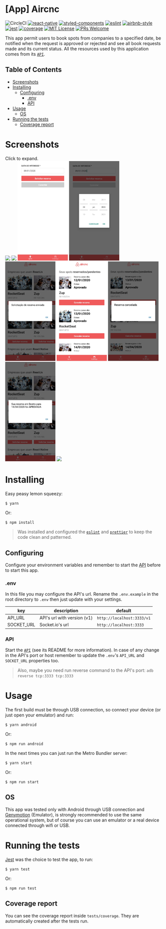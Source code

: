 # [App] Aircnc
![CircleCI](https://img.shields.io/circleci/build/github/DiegoVictor/aircnc-app?style=flat-square&logo=circleci)
[![react-native](https://img.shields.io/badge/react--native-0.61.5-61dafb?style=flat-square&logo=react)](https://reactnative.dev/)
[![styled-components](https://img.shields.io/badge/styled_components-5.2.1-db7b86?style=flat-square&logo=styled-components)](https://styled-components.com/)
[![eslint](https://img.shields.io/badge/eslint-6.8.0-4b32c3?style=flat-square&logo=eslint)](https://eslint.org/)
[![airbnb-style](https://flat.badgen.net/badge/style-guide/airbnb/ff5a5f?icon=airbnb)](https://github.com/airbnb/javascript)
[![jest](https://img.shields.io/badge/jest-24.9.0-brightgreen?style=flat-square&logo=jest)](https://jestjs.io/)
[![coverage](https://img.shields.io/codecov/c/gh/DiegoVictor/aircnc-app?logo=codecov&style=flat-square)](https://codecov.io/gh/DiegoVictor/aircnc-app)
[![MIT License](https://img.shields.io/badge/license-MIT-green?style=flat-square)](https://github.com/DiegoVictor/aircnc-app/blob/master/LICENSE)
[![PRs Welcome](https://img.shields.io/badge/PRs-welcome-brightgreen.svg?style=flat-square)](http://makeapullrequest.com)

This app permit users to book spots from companies to a specified date, be notified when the request is approved or rejected and see all book requests made and its current status. All the resources used by this application comes from its [`API`](https://github.com/DiegoVictor/aircnc-api).

## Table of Contents
* [Screenshots](#screenshots)
* [Installing](#installing)
  * [Configuring](#configuring)
    * [.env](#env)
    * [API](#api)
* [Usage](#usage)
  * [OS](#os)
* [Running the tests](#running-the-tests)
  * [Coverage report](#coverage-report)

# Screenshots
Click to expand.<br>
<img src="https://raw.githubusercontent.com/DiegoVictor/aircnc-app/master/screenshots/signin.jpg" width="32%" />
<img src="https://raw.githubusercontent.com/DiegoVictor/aircnc-app/master/screenshots/list.jpg" width="32%" />
<img src="https://raw.githubusercontent.com/DiegoVictor/aircnc-app/master/screenshots/book.jpg" width="32%" />
<img src="https://raw.githubusercontent.com/DiegoVictor/aircnc-app/master/screenshots/calendar.jpg" width="32%" />
<img src="https://raw.githubusercontent.com/DiegoVictor/aircnc-app/master/screenshots/booked.jpg" width="32%" />
<img src="https://raw.githubusercontent.com/DiegoVictor/aircnc-app/master/screenshots/bookings.jpg" width="32%" />
<img src="https://raw.githubusercontent.com/DiegoVictor/aircnc-app/master/screenshots/canceled.jpg" width="32%" />
<img src="https://raw.githubusercontent.com/DiegoVictor/aircnc-app/master/screenshots/approved.jpg" width="32%" />
<img src="https://raw.githubusercontent.com/DiegoVictor/aircnc-app/master/screenshots/rejected.jpg" width="32%" />

# Installing
Easy peasy lemon squeezy:
```
$ yarn
```
Or:
```
$ npm install
```
> Was installed and configured the [`eslint`](https://eslint.org/) and [`prettier`](https://prettier.io/) to keep the code clean and patterned.

## Configuring
Configure your environment variables and remember to start the [API](https://github.com/DiegoVictor/aircnc-api) before to start this app.

### .env
In this file you may configure the API's url. Rename the `.env.example` in the root directory to `.env` then just update with your settings.

key|description|default
---|---|---
API_URL|API's url with version (v1)|`http://localhost:3333/v1`
SOCKET_URL|Socket.io's url|`http://localhost:3333`

### API
Start the [`API`](https://github.com/DiegoVictor/aircnc-api) (see its README for more information). In case of any change in the API's port or host remember to update the `.env`'s `API_URL` and `SOCKET_URL` properties too.
> Also, maybe you need run reverse command to the API's port: `adb reverse tcp:3333 tcp:3333`

# Usage
The first build must be through USB connection, so connect your device (or just open your emulator) and run:
```
$ yarn android
```
Or:
```
$ npm run android
```

In the next times you can just run the Metro Bundler server:
```
$ yarn start
```
Or:
```
$ npm run start
```

## OS
This app was tested only with Android through USB connection and [Genymotion](https://www.genymotion.com/) (Emulator), is strongly recommended to use the same operational system, but of course you can use an emulator or a real device connected through wifi or USB.

# Running the tests
[Jest](https://jestjs.io/) was the choice to test the app, to run:
```
$ yarn test
```
Or:
```
$ npm run test
```

## Coverage report
You can see the coverage report inside `tests/coverage`. They are automatically created after the tests run.
